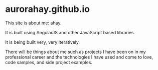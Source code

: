 # aurorahay.github.io
This site is about me: ahay.

It is built using AngularJS and other JavaScript based libraries.

It is being built very, very iteratively.

There will be things about me such as projects I have been on in my professional career and the technologies I have used and come to love, code samples, and side project examples.

